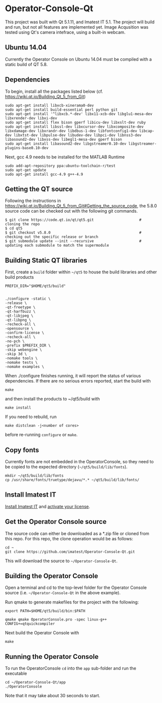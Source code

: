 # Operator-Console-Qt
This project was built with Qt 5.1.11, and Imatest IT 5.1.
The project will build and run, but not all features are implemented yet.
Image Acqusition was tested using Qt's camera intefrace, using a built-in webcam.

## Ubuntu 14.04
Currently the Operator Console on Ubuntu 14.04 must be compiled with a static build of QT 5.8.

## Dependencies
To begin, install all the packages listed below (cf. https://wiki.qt.io/Building_Qt_5_from_Git)
````
sudo apt-get install libxcb-xinerama0-dev 
sudo apt-get install build-essential perl python git
sudo apt-get install '^libxcb.*-dev' libx11-xcb-dev libglu1-mesa-dev libxrender-dev libxi-dev
sudo apt-get install flex bison gperf libicu-dev libxslt-dev ruby
sudo apt-get install libssl-dev libxcursor-dev libxcomposite-dev libxdamage-dev libxrandr-dev libdbus-1-dev libfontconfig1-dev libcap-dev libxtst-dev libpulse-dev libudev-dev libpci-dev libnss3-dev libasound2-dev libxss-dev libegl1-mesa-dev gperf bison
sudo apt-get install libasound2-dev libgstreamer0.10-dev libgstreamer-plugins-base0.10-dev
````


Next, gcc 4.9 needs to be installed for the MATLAB Runtime

````
sudo add-apt-repository ppa:ubuntu-toolchain-r/test
sudo apt-get update
sudo apt-get install gcc-4.9 g++-4.9
````

## Getting the QT source
Following the instructions in https://wiki.qt.io/Building_Qt_5_from_Git#Getting_the_source_code, the 5.8.0 source code can be checked out with the following git commands.

````
$ git clone https://code.qt.io/qt/qt5.git                     # cloning the repo
$ cd qt5
$ git checkout v5.8.0                                         # checking out the specific release or branch
$ git submodule update --init --recursive                     # updating each submodule to match the supermodule
````

## Building Static QT libraries
First, create a `build` folder within `~/qt5` to house the build libraries and other build products

````
PREFIX_DIR="$HOME/qt5/build"


./configure -static \
-release \
-qt-freetype \
-qt-harfbuzz \
-qt-libjpeg \
-qt-libpng \
-recheck-all \
-opensource \
-confirm-license \
-recheck-all \
-no-pch \
-prefix $PREFIX_DIR \
-skip webengine \
-skip 3d \
-nomake tools \
-nomake tests \
-nomake examples \
````

When ./configure finishes running, it will report the status of various dependencies. If there are no serious errors reported, start the build with

````
make
````

and then install the products to ~/qt5/build with 
````
make install
````

If you need to rebuild, run 
````
make distclean -j<number of cores>
````
before re-running `configure` or `make`.

## Copy fonts
Currently fonts are not embedded in the OperatorConsole, so they need to be copied to the expected directory (`~/qt5/build/lib/fonts`).

````
mkdir ~/qt5/build/lib/fonts
cp /usr/share/fonts/truetype/dejavu/*.* ~/qt5/build/lib/fonts/

````

## Install Imatest IT
[Install Imatest IT](http://www.imatest.com/docs/installation/) and [activate your license](http://www.imatest.com/activation/).

## Get the Operator Console source
The source code can either be downloaded as a *.zip file or cloned from this repo. For this repo, the clone operation would be as follows:

````
cd ~
git clone https://github.com/imatest/Operator-Console-Qt.git
````

This will download the source to `~/Operator-Console-Qt`.

## Building the Operator Console

Open a terminal and cd to the top-level folder for the Operator Console source (i.e. `~/Operator-Console-Qt` in the above example). 

Run qmake to generate makefiles for the project with the following:
````
export PATH=$HOME/qt5/build/bin:$PATH

qmake qmake OperatorConsole.pro -spec linux-g++ CONFIG+=qtquickcompiler
````

Next build the Operator Console with 
````
make
````

## Running the Operator Console

To run the OperatorConsole `cd` into the `app` sub-folder and run the executable

````
cd ~/Operator-Console-Qt/app
./OperatorConsole
````

Note that it may take about 30 seconds to start.

